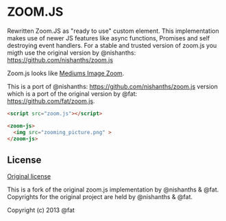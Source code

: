# ZOOM.JS

Rewritten Zoom.JS as "ready to use" custom element. This implementation makes use of newer JS features like async functions, Promises and self destroying event handlers. For a stable and trusted version of zoom.js you migth use the original version by @nishanths: <https://github.com/nishanths/zoom.js>

Zoom.js looks like [Mediums Image Zoom](https://medium.com/designing-medium/image-zoom-on-medium-24d146fc0c20). 

This is a port of @nishanths: <https://github.com/nishanths/zoom.js> version which is a port of the original version by @fat: <https://github.com/fat/zoom.js>.

  ```html
  <script src="zoom.js"></script>
  
  <zoom-js>
    <img src="zooming_picture.png" >
  </zoom-js>
  ```

## License

[Original license](https://raw.githubusercontent.com/fat/zoom.js/master/MIT-LICENSE.txt)

This is a fork of the original zoom.js implementation by @nishanths & @fat.
Copyrights for the original project are held by @nishanths & @fat.

Copyright (c) 2013 @fat
